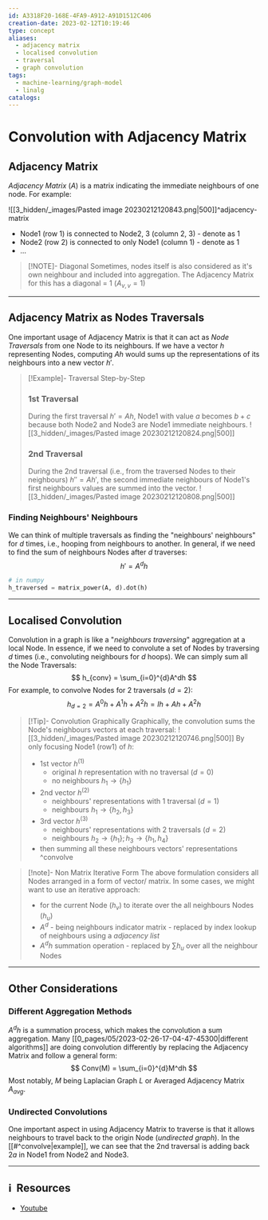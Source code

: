```yaml
---
id: A3318F20-168E-4FA9-A912-A91D1512C406
creation-date: 2023-02-12T10:19:46
type: concept
aliases:
  - adjacency matrix
  - localised convolution
  - traversal
  - graph convolution
tags:
  - machine-learning/graph-model
  - linalg
catalogs:
---
```


# Convolution with Adjacency Matrix 

## Adjacency Matrix

*Adjacency Matrix* ($A$) is a matrix indicating the immediate neighbours of one node. 
For example: 

![[3_hidden/_images/Pasted image 20230212120843.png|500]]^adjacency-matrix


- Node1 (row 1) is connected to Node2, 3 (column 2, 3) - denote as 1
- Node2 (row 2) is connected to only Node1 (column 1) - denote as 1
- ...


> [!NOTE]- Diagonal
> Sometimes, nodes itself is also considered as it's own neighbour and included into aggregation. The Adjacency Matrix for this has a diagonal = 1 ($A_{v, v} = 1$)


---
## Adjacency Matrix as Nodes Traversals

One important usage of Adjacency Matrix is that it can act as *Node Traversals* from one Node to its neighbours. If we have a vector $h$ representing Nodes, computing $A h$ would sums up the representations of its neighbours into a new vector $h'$.

> [!Example]- Traversal Step-by-Step
> ### 1st Traversal
> During the first traversal $h' = Ah$, Node1 with value $a$ becomes $b+c$ because both Node2 and Node3 are Node1 immediate neighbours. 
> ![[3_hidden/_images/Pasted image 20230212120824.png|500]]
> 
> ### 2nd Traversal
> During the 2nd traversal (i.e., from the traversed Nodes to their neighbours) $h'' = Ah'$, the second immediate neighbours of Node1's first neighbours values are summed into the vector. 
> ![[3_hidden/_images/Pasted image 20230212120808.png|500]]

### Finding Neighbours' Neighbours
We can think of multiple traversals as finding the "neighbours' neighbours" for $d$ times, i.e., hooping from neighbours to another. In general, if we need to find the sum of neighbours Nodes after $d$ traverses: 
$$h' = A^dh$$
```python
# in numpy
h_traversed = matrix_power(A, d).dot(h)
```

---
## Localised Convolution

Convolution in a graph is like a "*neighbours traversing*" aggregation at a local Node. In essence, if we need to convolute a set of Nodes by traversing $d$ times (i.e., convoluting neighbours for $d$ hoops). We can simply sum all the Node Traversals: 
$$
h_{conv} = \sum_{i=0}^{d}A^dh 
$$
For example, to convolve Nodes for 2 traversals ($d=2$): 
$$
h_{d=2} = A^0h + A^1h + A^2h = Ih + Ah + A^2h
$$

> [!Tip]- Convolution Graphically
> Graphically, the convolution sums the Node's neighbours vectors at each traversal: 
> ![[3_hidden/_images/Pasted image 20230212120746.png|500]]
> By only focusing Node1 (row1) of $h$:
> - 1st vector $h^{(1)}$
> 	- original $h$ representation with no traversal ($d=0$)
> 	- no neighbours $h_1 \rightarrow \{h_1\}$
> - 2nd vector $h^{(2)}$
> 	- neighbours' representations with 1 traversal ($d=1$) 
> 	- neighbours $h_1 \rightarrow \{h_2, h_3\}$
> - 3rd vector $h^{(3)}$
> 	- neighbours' representations with 2 traversals ($d=2$)
> 	- neighbours $h_2 \rightarrow \{h_1\}; h_3 \rightarrow \{h_1, h_4\}$
> - then summing all these neighbours vectors' representations
^convolve

> [!note]- Non Matrix Iterative Form 
> The above formulation considers all Nodes arranged in a form of vector/ matrix. In some cases, we might want to use an iterative approach: 
> - for the current Node ($h_v$) to iterate over the all neighbours Nodes ($h_u$)
> - $A^d$ - being neighbours indicator matrix - replaced by index lookup of neighbours using a *adjacency list*
> - $A^dh$ summation operation - replaced by $\sum{h_u}$ over all the neighbour Nodes

---
## Other Considerations

### Different Aggregation Methods
$A^dh$ is a summation process, which makes the convolution a sum aggregation. Many [[0_pages/05/2023-02-26-17-04-47-45300|different algorithms]] are doing convolution differently by replacing the Adjacency Matrix  and follow a general form:
$$
Conv(M) = \sum_{i=0}^{d}M^dh
$$
Most notably, $M$ being Laplacian Graph $L$ or Averaged Adjacency Matrix $A_{avg}$.

### Undirected Convolutions
One important aspect in using Adjacency Matrix to traverse is that it allows neighbours to travel back to the origin Node (*undirected graph*). In the [[#^convolve|example]], we can see that the 2nd traversal is adding back $2a$ in Node1 from Node2 and Node3. 

---
## ℹ️  Resources
- [Youtube](https://www.youtube.com/watch?v=ijmxpItkRjc)